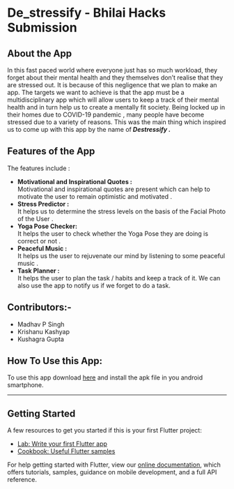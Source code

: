 # De_stressify - Bhilai Hacks Submission


## About the App
In this fast paced world where everyone just has so much workload, they forget about their mental health and they themselves don’t realise that they are stressed out. It is because of this negligence that we plan to make an app. The targets we want to achieve is that the app must be a multidisciplinary app which will allow users to keep a track of their mental health and in turn help us to create a mentally fit society.  Being locked up in their homes due to COVID-19 pandemic , many people have become stressed due to a variety of reasons.  This was the main thing which inspired us to come up with this app by the name of<b><i> Destressify .</i></b>  

## Features of the App

The features include :
<ul>
  <li><b>Motivational and Inspirational Quotes : </b></li> Motivational and inspirational quotes are present which can help to motivate the user to remain optimistic and motivated .
  <li><b>Stress Predictor : </b></li> It helps us to determine the stress levels on the basis of the Facial Photo of the User .
  <li><b>Yoga Pose Checker: </b></li> It helps the user to check whether the Yoga Pose they are doing is correct or not .
  <li><b>Peaceful Music : </b></li> It helps us the user to rejuvenate our mind by listening to some peaceful music .
  <li><b>Task Planner : </b></li> It helps the user to plan the task / habits and keep a track of it. We can also use the app to notify us if we forget to do a task.
</ul>


## Contributors:-
<ul>
  <li> Madhav P Singh
  <li> Krishanu Kashyap
  <li> Kushagra Gupta
  </ul>

## How To Use this App:

To use this app download [here](https://drive.google.com/file/d/1y5Noagq0156TV4JHucYdig85GZfZDeOy/view?usp=sharing) and install the apk file in you android smartphone.
<hr>

## Getting Started

A few resources to get you started if this is your first Flutter project:

- [Lab: Write your first Flutter app](https://flutter.dev/docs/get-started/codelab)
- [Cookbook: Useful Flutter samples](https://flutter.dev/docs/cookbook)

For help getting started with Flutter, view our
[online documentation](https://flutter.dev/docs), which offers tutorials,
samples, guidance on mobile development, and a full API reference.

